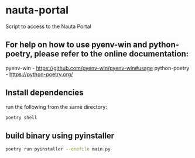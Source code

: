 # nauta-portal
Script to access to the Nauta Portal

## For help on how to use pyenv-win and python-poetry, please refer to the online documentation:

pyenv-win - https://github.com/pyenv-win/pyenv-win#usage
python-poetry - https://python-poetry.org/


## Install dependencies

run the following from the same directory:
```bash
poetry shell
```

## build binary using pyinstaller
```bash
poetry run pyinstaller --onefile main.py
```
